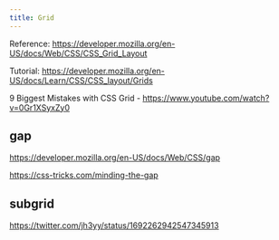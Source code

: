 ```yaml
---
title: Grid
---
```


Reference: https://developer.mozilla.org/en-US/docs/Web/CSS/CSS_Grid_Layout

Tutorial: https://developer.mozilla.org/en-US/docs/Learn/CSS/CSS_layout/Grids

9 Biggest Mistakes with CSS Grid - https://www.youtube.com/watch?v=0Gr1XSyxZy0

## gap

https://developer.mozilla.org/en-US/docs/Web/CSS/gap

https://css-tricks.com/minding-the-gap

## subgrid

https://twitter.com/jh3yy/status/1692262942547345913
